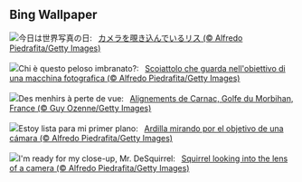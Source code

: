 ## Bing Wallpaper
![](https://www.bing.com/th?id=OHR.CameraSquirrel_JA-JP2800387213_UHD.jpg&w=1000)今日は世界写真の日:&nbsp;&ensp;[カメラを覗き込んでいるリス (© Alfredo Piedrafita/Getty Images)](https://www.bing.com/th?id=OHR.CameraSquirrel_JA-JP2800387213_UHD.jpg)
<br><br/>
![](https://www.bing.com/th?id=OHR.CameraSquirrel_IT-IT9208434870_UHD.jpg&w=1000)Chi è questo peloso imbranato?:&nbsp;&ensp;[Scoiattolo che guarda nell'obiettivo di una macchina fotografica (© Alfredo Piedrafita/Getty Images)](https://www.bing.com/th?id=OHR.CameraSquirrel_IT-IT9208434870_UHD.jpg)
<br><br/>
![](https://www.bing.com/th?id=OHR.Morbihan_FR-FR5973672727_UHD.jpg&w=1000)Des menhirs à perte de vue:&nbsp;&ensp;[Alignements de Carnac, Golfe du Morbihan, France (© Guy Ozenne/Getty Images)](https://www.bing.com/th?id=OHR.Morbihan_FR-FR5973672727_UHD.jpg)
<br><br/>
![](https://www.bing.com/th?id=OHR.CameraSquirrel_ES-ES5849833566_UHD.jpg&w=1000)Estoy lista para mi primer plano:&nbsp;&ensp;[Ardilla mirando por el objetivo de una cámara (© Alfredo Piedrafita/Getty Images)](https://www.bing.com/th?id=OHR.CameraSquirrel_ES-ES5849833566_UHD.jpg)
<br><br/>
![](https://www.bing.com/th?id=OHR.CameraSquirrel_EN-GB8816985093_UHD.jpg&w=1000)I'm ready for my close-up, Mr. DeSquirrel:&nbsp;&ensp;[Squirrel looking into the lens of a camera (© Alfredo Piedrafita/Getty Images)](https://www.bing.com/th?id=OHR.CameraSquirrel_EN-GB8816985093_UHD.jpg)
<br><br/>
